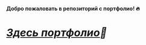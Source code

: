  **Добро пожаловать в репозиторий с портфолио! :fire:**
# *[Здесь портфолио](https://github.com/glebolhovsky/portfolio/blob/main/portfolio.md):briefcase:*
